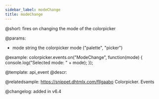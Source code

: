 ```yaml
---
sidebar_label: modeChange
title: modeChange
---          
```


@short: fires on changing the mode of the colorpicker

@params:
- mode	string		the colorpicker mode ("palette", "picker")


@example:
colorpicker.events.on("ModeChange", function(mode) {
   console.log("Selected mode: " + mode); 
});

 
 
@template: api_event
@descr:

@relatedsample: https://snippet.dhtmlx.com/fllgaabo	Colorpicker. Events

@changelog: added in v6.4
